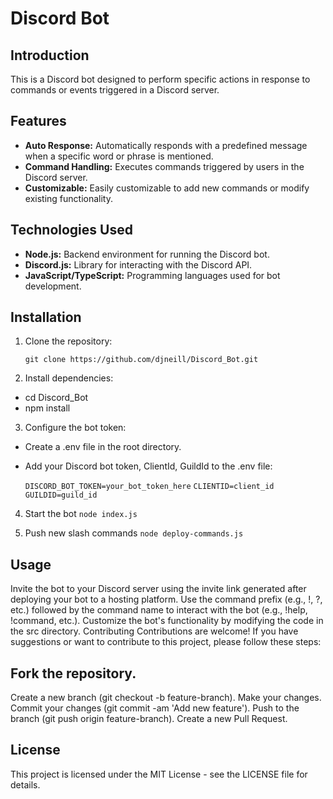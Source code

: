 # Discord Bot

## Introduction

This is a Discord bot designed to perform specific actions in response to commands or events triggered in a Discord server.

## Features

- **Auto Response:** Automatically responds with a predefined message when a specific word or phrase is mentioned.
- **Command Handling:** Executes commands triggered by users in the Discord server.
- **Customizable:** Easily customizable to add new commands or modify existing functionality.

## Technologies Used

- **Node.js:** Backend environment for running the Discord bot.
- **Discord.js:** Library for interacting with the Discord API.
- **JavaScript/TypeScript:** Programming languages used for bot development.

## Installation

1. Clone the repository:

   ``` git clone https://github.com/djneill/Discord_Bot.git ```

2. Install dependencies:

- cd Discord_Bot
- npm install

3. Configure the bot token:
- Create a .env file in the root directory.
- Add your Discord bot token, ClientId, GuildId to the .env file:

    `DISCORD_BOT_TOKEN=your_bot_token_here`
    `CLIENTID=client_id`
    `GUILDID=guild_id `

4. Start the bot 
``` node index.js ```

5. Push new slash commands
``` node deploy-commands.js ```

## Usage

Invite the bot to your Discord server using the invite link generated after deploying your bot to a hosting platform.
Use the command prefix (e.g., !, ?, etc.) followed by the command name to interact with the bot (e.g., !help, !command, etc.).
Customize the bot's functionality by modifying the code in the src directory.
Contributing
Contributions are welcome! If you have suggestions or want to contribute to this project, please follow these steps:

## Fork the repository.
Create a new branch (git checkout -b feature-branch).
Make your changes.
Commit your changes (git commit -am 'Add new feature').
Push to the branch (git push origin feature-branch).
Create a new Pull Request.

## License
This project is licensed under the MIT License - see the LICENSE file for details.

